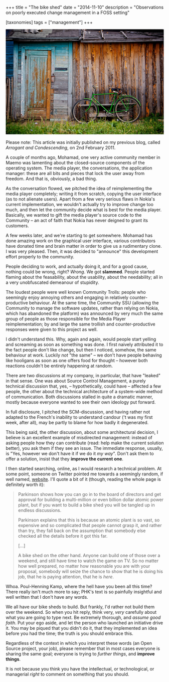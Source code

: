 +++
title = "The bike shed"
date = "2014-11-10"
description = "Observations on poorly executed change management in a FOSS setting"

[taxonomies]
tags = ["management"]
+++

![Colourful bike shed](bike-shed-small.jpg)

Please note: This article was initially published on my previous blog, called *Arrogant and
Condescending*, on 2nd February 2011.

A couple of months ago, Mohamad, one very active community member in Maemo was lamenting about the
closed-source components of the operating system. The media player, the conversations, the
application manager: these are all bits and pieces that lock the user away from freedom. And  that
is, obviously, a bad thing.

As the conversation flowed, we pitched the idea of reimplementing the media player completely;
writing it from scratch, copying the user interface (as to not alienate users). Apart from a few
very serious flaws in Nokia's current implementation, we wouldn't actually try to improve change too
much, and then let the community decide what is best for the media player. Basically, we wanted to
gift the media player's source code to the Community – an act of faith that Nokia has never deigned
to grant its customers.

A few weeks later, and we're starting to get somewhere. Mohamad has done amazing work on the
graphical user interface, various contributors have donated time and brain matter in order to give
us a rudimentary clone. I was very pleased. Then, it was decided to "announce" this development
effort properly to the community.

People deciding to work, and actually doing it, and for a good cause, nothing could be wrong, right?
*Wrong*. We got __slammed__. People started flaming about the feasability, about the usability,
about the needability; all in a very unobfuscated demeanour of stupidity.

The loudest people were well known Community Trolls: people who seemingly enjoy annoying others and
engaging in relatively counter-productive behaviour. At the same time, the Community SSU (allowing
the Community to manage the software updates, rather than relying on Nokia, which has abandoned the
platform) was announced by very much the same group of people as those responsible for the Media
Player reimplementation; by and large the same trollish and counter-productive responses were given
to this project as well.

I didn't understand this. Why, again and again, would people start yelling and screaming as soon as
something was done. I first naively attributed it to the fact people don't like change, but then I
noticed, somehow, the same behaviour at work. Luckily *not* "the same" – we don't have people
behaving like hooligans as soon as one offers food for thought – however both reactions couldn't be
entirely happening at random.

There are two discussions at my company, in particular, that have "leaked" in that sense. One was
about Source Control Management, a purely technical discussion that, yes, – hypothetically, could
have – affected a few people, the other about the technical architecture of a system-wide method of
communication. Both discussions stalled in quite a dramatic manner, mostly because everyone wanted
to see their own ideology put forward.

In full disclosure, I pitched the SCM-discussion, and having rather not adapted to the French's
inability to understand candour ('t was my first week, after all), may be partly to blame for how
badly it degenerated.

This being said, the other discussion, about some architectural decision, I believe is an excellent
example of misdirected management: instead of asking people how they can contribute (read: help make
the current solution better), you ask them if they see an issue. The immediate response, usually, is
"Yes, however we don't have it if we do it *my way*". Don't ask them to offer a solution, insist
that they __improve the current one__.

I then started searching, online, as I would research a technical problem. At some point, someone on
Twitter pointed me towards a seemingly random, if well named, [website][1]. I'll quote a bit of it
(though, reading the whole page is definitely worth it):

> Parkinson shows how you can go in to the board of directors and get approval for building a
> multi-million or even billion dollar atomic power plant, but if you want to build a bike shed you
> will be tangled up in endless discussions.
>
> Parkinson explains that this is because an atomic plant is so vast, so expensive and so
> complicated that people cannot grasp it, and rather than try, they fall back on the assumption
> that somebody else checked all the details before it got this far.
>
> [...]
>
> A bike shed on the other hand. Anyone can build one of those over a weekend, and still have time
> to watch the game on TV. So no matter how well prepared, no matter how reasonable you are with
> your proposal, somebody will seize the chance to show that he is doing his job, that he is paying
> attention, that he is *here*.

Whoa. Poul-Henning Kamp, where the hell have you been all this time? There really isn't much more to
say; PHK's text is so painfully insightful and well written that I don't have any words.

We all have our bike sheds to build. But frankly, I'd rather not build them over the weekend. So
when you hit reply, think very, *very* carefully about what you are going to type next. Be extremely
thorough, and *assume good faith*. Put your ego aside, and let the person who launched an initiative
drive it. You may be piqued that you didn't do it, that they implemented an idea before you had the
time; the truth is you should embrace this.

Regardless of the context in which you interpret these words (an Open Source project, your job),
please remember that in most cases everyone is sharing the same goal; everyone is trying to *further
things*, and __improve things__.

It is not because you think you have the intellectual, or technological, or managerial *right* to
comment on something that you should.

[1]: http://bikeshed.org/
